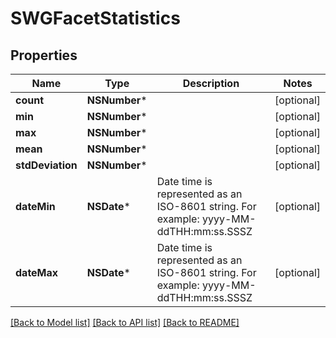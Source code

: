 # SWGFacetStatistics

## Properties
Name | Type | Description | Notes
------------ | ------------- | ------------- | -------------
**count** | **NSNumber*** |  | [optional] 
**min** | **NSNumber*** |  | [optional] 
**max** | **NSNumber*** |  | [optional] 
**mean** | **NSNumber*** |  | [optional] 
**stdDeviation** | **NSNumber*** |  | [optional] 
**dateMin** | **NSDate*** | Date time is represented as an ISO-8601 string. For example: yyyy-MM-ddTHH:mm:ss.SSSZ | [optional] 
**dateMax** | **NSDate*** | Date time is represented as an ISO-8601 string. For example: yyyy-MM-ddTHH:mm:ss.SSSZ | [optional] 

[[Back to Model list]](../README.md#documentation-for-models) [[Back to API list]](../README.md#documentation-for-api-endpoints) [[Back to README]](../README.md)


